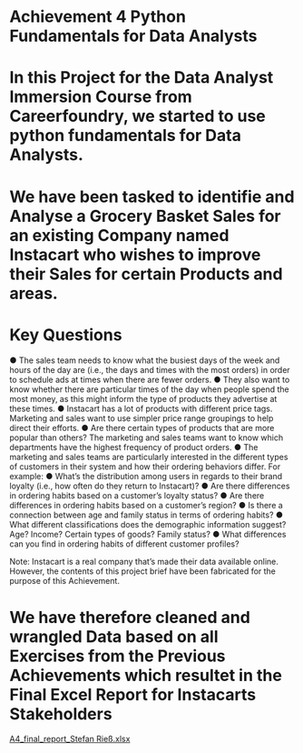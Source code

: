 # Achievement 4 Python Fundamentals for Data Analysts

# In this Project for the Data Analyst Immersion Course from Careerfoundry, we started to use python fundamentals for Data Analysts.

# We have been tasked to identifie and Analyse a Grocery Basket Sales for an existing Company named Instacart who wishes to improve their Sales for certain Products and areas.


# Key Questions

● The sales team needs to know what the busiest days of the week and hours of the day
are (i.e., the days and times with the most orders) in order to schedule ads at times
when there are fewer orders.
● They also want to know whether there are particular times of the day when people spend
the most money, as this might inform the type of products they advertise at these times.
● Instacart has a lot of products with different price tags. Marketing and sales want to use
simpler price range groupings to help direct their efforts.
● Are there certain types of products that are more popular than others? The marketing
and sales teams want to know which departments have the highest frequency of product
orders.
● The marketing and sales teams are particularly interested in the different types of
customers in their system and how their ordering behaviors differ. For example:
● What’s the distribution among users in regards to their brand loyalty (i.e., how
often do they return to Instacart)?
● Are there differences in ordering habits based on a customer’s loyalty status?
● Are there differences in ordering habits based on a customer’s region?
● Is there a connection between age and family status in terms of ordering habits?
● What different classifications does the demographic information suggest? Age?
Income? Certain types of goods? Family status?
● What differences can you find in ordering habits of different customer profiles?

Note: Instacart is a real company that’s made their data available online. However, the contents of this project brief
have been fabricated for the purpose of this Achievement.

# We have therefore cleaned and  wrangled Data based on all Exercises from the Previous Achievements which resultet in the Final Excel Report for Instacarts Stakeholders

[A4_final_report_Stefan Rieß.xlsx](https://github.com/CinZane/Python-Fundamentals-for-Data-Analysts/files/8462282/A4_final_report_Stefan.Riess.xlsx)
